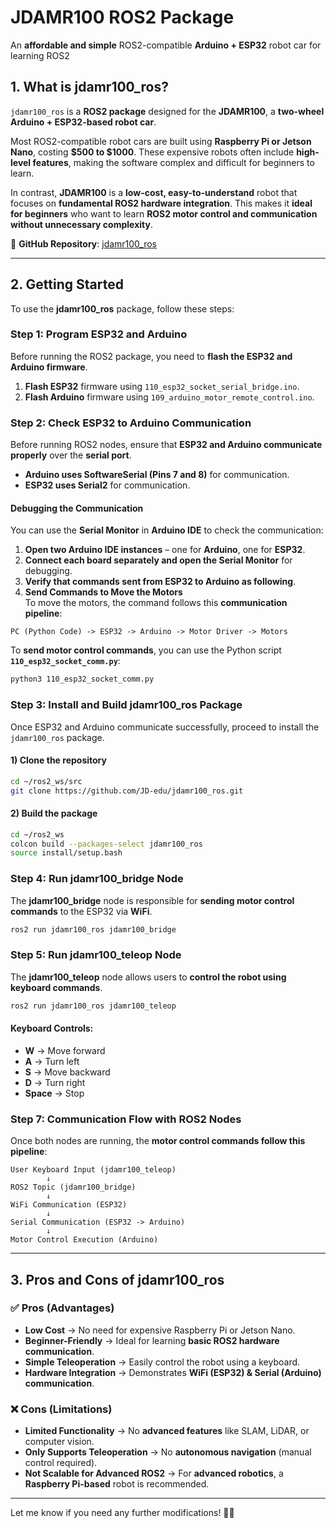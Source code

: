 # **JDAMR100 ROS2 Package**  
An **affordable and simple** ROS2-compatible **Arduino + ESP32** robot car for learning ROS2  

## **1. What is jdamr100_ros?**  
`jdamr100_ros` is a **ROS2 package** designed for the **JDAMR100**, a **two-wheel Arduino + ESP32-based robot car**.  

Most ROS2-compatible robot cars are built using **Raspberry Pi or Jetson Nano**, costing **$500 to $1000**. These expensive robots often include **high-level features**, making the software complex and difficult for beginners to learn.  

In contrast, **JDAMR100** is a **low-cost, easy-to-understand** robot that focuses on **fundamental ROS2 hardware integration**. This makes it **ideal for beginners** who want to learn **ROS2 motor control and communication without unnecessary complexity**.  

🔹 **GitHub Repository**: [jdamr100_ros](https://github.com/JD-edu/jdamr100_ros)  

---

## **2. Getting Started**  

To use the **jdamr100_ros** package, follow these steps:  

### **Step 1: Program ESP32 and Arduino**  
Before running the ROS2 package, you need to **flash the ESP32 and Arduino firmware**.  

1. **Flash ESP32** firmware using `110_esp32_socket_serial_bridge.ino`.  
2. **Flash Arduino** firmware using `109_arduino_motor_remote_control.ino`.  

### **Step 2: Check ESP32 to Arduino Communication**  
Before running ROS2 nodes, ensure that **ESP32 and Arduino communicate properly** over the **serial port**.  

- **Arduino uses SoftwareSerial (Pins 7 and 8)** for communication.  
- **ESP32 uses Serial2** for communication.  

#### **Debugging the Communication**  
You can use the **Serial Monitor** in **Arduino IDE** to check the communication:  

1. **Open two Arduino IDE instances** – one for **Arduino**, one for **ESP32**.  
2. **Connect each board separately and open the Serial Monitor** for debugging.  
3. **Verify that commands sent from ESP32 to Arduino as following**.
4. **Send Commands to Move the Motors**  
To move the motors, the command follows this **communication pipeline**:

```
PC (Python Code) -> ESP32 -> Arduino -> Motor Driver -> Motors
```

To **send motor control commands**, you can use the Python script **`110_esp32_socket_comm.py`**:

```bash
python3 110_esp32_socket_comm.py
```  

### **Step 3: Install and Build jdamr100_ros Package**  
Once ESP32 and Arduino communicate successfully, proceed to install the `jdamr100_ros` package.  

#### **1) Clone the repository**
```bash
cd ~/ros2_ws/src
git clone https://github.com/JD-edu/jdamr100_ros.git
```

#### **2) Build the package**
```bash
cd ~/ros2_ws
colcon build --packages-select jdamr100_ros
source install/setup.bash
```

### **Step 4: Run jdamr100_bridge Node**  
The **jdamr100_bridge** node is responsible for **sending motor control commands** to the ESP32 via **WiFi**.  

```bash
ros2 run jdamr100_ros jdamr100_bridge
```

### **Step 5: Run jdamr100_teleop Node**  
The **jdamr100_teleop** node allows users to **control the robot using keyboard commands**.  

```bash
ros2 run jdamr100_ros jdamr100_teleop
```

#### **Keyboard Controls:**
- **W** → Move forward  
- **A** → Turn left  
- **S** → Move backward  
- **D** → Turn right  
- **Space** → Stop  

### **Step 7: Communication Flow with ROS2 Nodes**  
Once both nodes are running, the **motor control commands follow this pipeline**:

```
User Keyboard Input (jdamr100_teleop)  
        ↓  
ROS2 Topic (jdamr100_bridge)  
        ↓  
WiFi Communication (ESP32)  
        ↓  
Serial Communication (ESP32 -> Arduino)  
        ↓  
Motor Control Execution (Arduino)
```

---

## **3. Pros and Cons of jdamr100_ros**  

### ✅ **Pros (Advantages)**  
- **Low Cost** → No need for expensive Raspberry Pi or Jetson Nano.  
- **Beginner-Friendly** → Ideal for learning **basic ROS2 hardware communication**.  
- **Simple Teleoperation** → Easily control the robot using a keyboard.  
- **Hardware Integration** → Demonstrates **WiFi (ESP32) & Serial (Arduino) communication**.  

### ❌ **Cons (Limitations)**  
- **Limited Functionality** → No **advanced features** like SLAM, LiDAR, or computer vision.  
- **Only Supports Teleoperation** → No **autonomous navigation** (manual control required).  
- **Not Scalable for Advanced ROS2** → For **advanced robotics**, a **Raspberry Pi-based** robot is recommended.  

---

Let me know if you need any further modifications! 🚀😊
